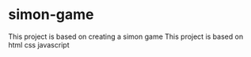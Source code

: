 # simon-game
This project is based on creating a simon game
This project is based on html css javascript
